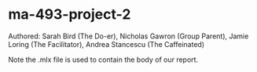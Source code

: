# ma-493-project-2

Authored: Sarah Bird (The Do-er), Nicholas Gawron (Group Parent), Jamie Loring (The Facilitator), Andrea
Stancescu (The Caffeinated)

Note the .mlx file is used to contain the body of our report.
 